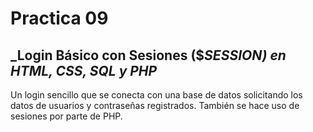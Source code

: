 # Practica 09 
## _Login Básico con Sesiones ($_SESSION) en HTML, CSS, SQL y PHP_
Un login sencillo que se conecta con una base de datos solicitando los datos de usuarios y contraseñas registrados. También se hace uso de sesiones por parte de PHP.
